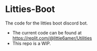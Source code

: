 # Litties-Boot
The code for the litties boot discord bot.

- The current code can be found at https://replit.com/@littie6amer/Utilities
- This repo is a WIP.
